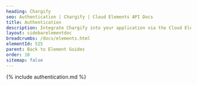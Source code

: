 ```yaml
---
heading: Chargify
seo: Authentication | Chargify | Cloud Elements API Docs
title: Authentication
description: Integrate Chargify into your application via the Cloud Elements APIs.
layout: sidebarelementdoc
breadcrumbs: /docs/elements.html
elementId: 525
parent: Back to Element Guides
order: 10
sitemap: false
---
```


{% include authentication.md %}
